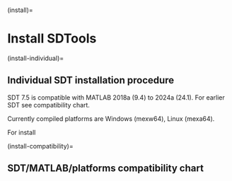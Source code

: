 ```{include} ../header.md
```
(install)=
# Install SDTools

(install-individual)=
## Individual SDT installation procedure

SDT 7.5 is compatible with MATLAB 2018a (9.4) to 2024a (24.1). For earlier SDT see compatibility chart.

Currently compiled platforms are Windows (mexw64), Linux (mexa64).

For install




(install-compatibility)=
## SDT/MATLAB/platforms compatibility chart

